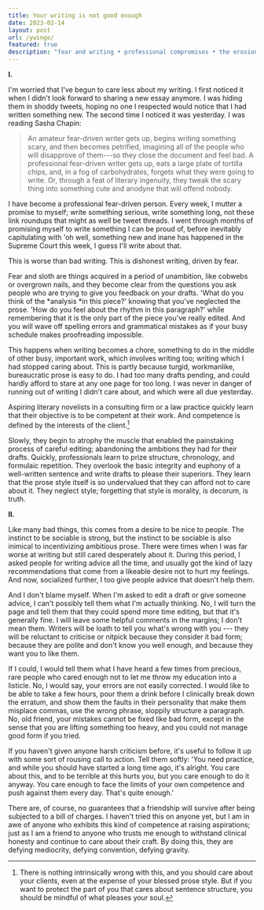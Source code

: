 ```yaml
---
title: Your writing is not good enough
date: 2023-02-14
layout: post
url: /ywinge/
featured: true
description: "fear and writing • professional compromises • the erosion of caring • honest feedback • fighting mediocrity"
---
```


**I.**

I'm worried that I've begun to care less about my writing. I first noticed it when I didn't look forward to sharing a new essay anymore. I was hiding them in shoddy tweets, hoping no one I respected would notice that I had written something new. The second time I noticed it was yesterday. I was reading Sasha Chapin:

> An amateur fear-driven writer gets up, begins writing something scary, and then becomes petrified, imagining all of the people who will disapprove of them---so they close the document and feel bad. A professional fear-driven writer gets up, eats a large plate of tortilla chips, and, in a fog of carbohydrates, forgets what they were going to write. Or, through a feat of literary ingenuity, they tweak the scary thing into something cute and anodyne that will offend nobody.

I have become a professional fear-driven person. Every week, I mutter a promise to myself; write something serious, write something long, not these link roundups that might as well be tweet threads. I went through months of promising myself to write something I can be proud of, before inevitably capitulating with 'oh well, something new and inane has happened in the Supreme Court this week, I guess I'll write about that. 

This is worse than bad writing. This is dishonest writing, driven by fear.

Fear and sloth are things acquired in a period of unambition, like cobwebs or overgrown nails, and they become clear from the questions you ask people who are trying to give you feedback on your drafts. 'What do you think of the *analysis *in this piece?' knowing that you've neglected the prose. 'How do you feel about the rhythm in this paragraph?' while remembering that it is the only part of the piece you've really edited. And you will wave off spelling errors and grammatical mistakes as if your busy schedule makes proofreading impossible.

This happens when writing becomes a chore, something to do in the middle of other busy, important work, which involves writing too; writing which I had stopped caring about. This is partly because turgid, workmanlike, bureaucratic prose is easy to do. I had too many drafts pending, and could hardly afford to stare at any one page for too long. I was never in danger of running out of writing I didn't care about, and which were all due yesterday.

Aspiring literary novelists in a consulting firm or a law practice quickly learn that their objective is to be competent at their work. And competence is defined by the interests of the client.[^1] 

Slowly, they begin to atrophy the muscle that enabled the painstaking process of careful editing; abandoning the ambitions they had for their drafts. Quickly, professionals learn to prize structure, chronology, and formulaic repetition. They overlook the basic integrity and euphony of a well-written sentence and write drafts to please their superiors. They learn that the prose style itself is so undervalued that they can afford not to care about it. They neglect style; forgetting that style is morality, is decorum, is truth.

**II.**

Like many bad things, this comes from a desire to be nice to people. The instinct to be sociable is strong, but the instinct to be sociable is also inimical to incentivizing ambitious prose. There were times when I was far worse at writing but still cared desperately about it. During this period, I asked people for writing advice all the time, and usually got the kind of lazy recommendations that come from a likeable desire not to hurt my feelings. And now, socialized further, I too give people advice that doesn't help them.

And I don't blame myself. When I'm asked to edit a draft or give someone advice, I can't possibly tell them what I'm actually thinking. No, I will turn the page and tell them that they could spend more time editing, but that it's generally fine. I will leave some helpful comments in the margins; I don't mean them. Writers will be loath to tell you what's wrong with you --- they will be reluctant to criticise or nitpick because they consider it bad form; because they are polite and don't know you well enough, and because they want you to like them.

If I could, I would tell them what I have heard a few times from precious, rare people who cared enough not to let me throw my education into a listicle. No, I would say, your errors are not easily corrected. I would like to be able to take a few hours, pour them a drink before I clinically break down the erratum, and show them the faults in their personality that make them misplace commas, use the wrong phrase, sloppily structure a paragraph. No, old friend, your mistakes cannot be fixed like bad form, except in the sense that you are lifting something too heavy, and you could not manage good form if you tried.

If you haven't given anyone harsh criticism before, it's useful to follow it up with some sort of rousing call to action. Tell them softly: 'You need practice, and while you should have started a long time ago, it's alright. You care about this, and to be terrible at this hurts you, but you care enough to do it anyway. You care enough to face the limits of your own competence and push against them every day. That's quite enough.'

There are, of course, no guarantees that a friendship will survive after being subjected to a bill of charges. I haven't tried this on anyone yet, but I am in awe of anyone who exhibits this kind of competence at raising aspirations; just as I am a friend to anyone who trusts me enough to withstand clinical honesty and continue to care about their craft. By doing this, they are defying mediocrity, defying convention, defying gravity.

[^1]: There is nothing intrinsically wrong with this, and you should care about your clients, even at the expense of your blessed prose style. But if you want to protect the part of you that cares about sentence structure, you should be mindful of what pleases your soul.